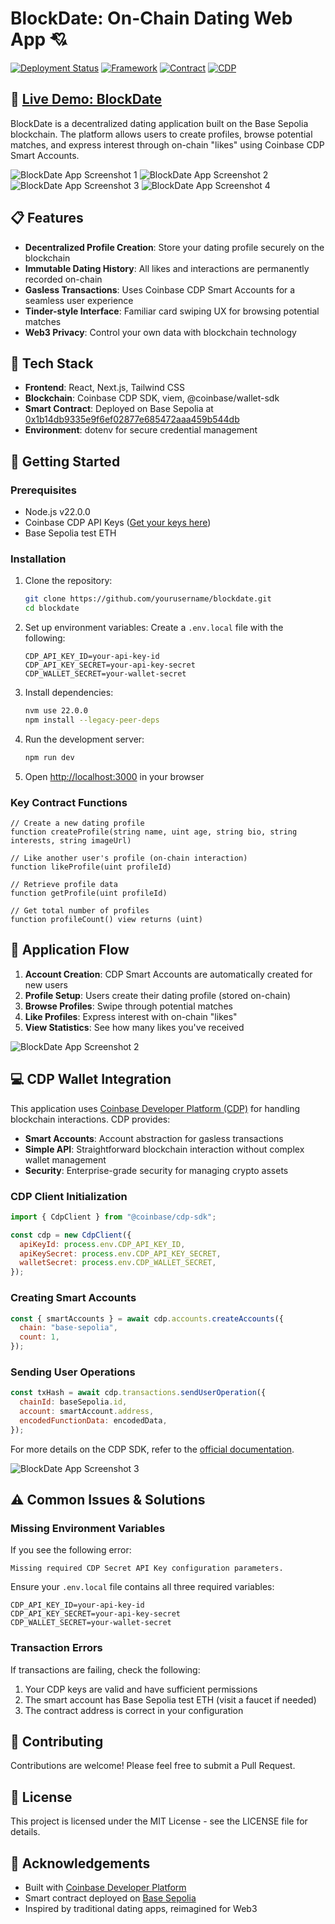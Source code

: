 # BlockDate: On-Chain Dating Web App 💘

[![Deployment Status](https://img.shields.io/badge/status-deployed-success)](https://blockdatedefi.vercel.app/browse)
[![Framework](https://img.shields.io/badge/framework-Next.js-black)]()
[![Contract](https://img.shields.io/badge/network-Base%20Sepolia-blue)]()
[![CDP](https://img.shields.io/badge/wallet-Coinbase%20CDP-blue)]()

## 🔗 [Live Demo: BlockDate](https://blockdatedefi.vercel.app/browse)

BlockDate is a decentralized dating application built on the Base Sepolia blockchain. The platform allows users to create profiles, browse potential matches, and express interest through on-chain "likes" using Coinbase CDP Smart Accounts.

![BlockDate App Screenshot 1](./sbf.png)
![BlockDate App Screenshot 2](./messages.png)
![BlockDate App Screenshot 3](./profileex.png)
![BlockDate App Screenshot 4](./history.png)


## 📋 Features

- **Decentralized Profile Creation**: Store your dating profile securely on the blockchain
- **Immutable Dating History**: All likes and interactions are permanently recorded on-chain
- **Gasless Transactions**: Uses Coinbase CDP Smart Accounts for a seamless user experience
- **Tinder-style Interface**: Familiar card swiping UX for browsing potential matches
- **Web3 Privacy**: Control your own data with blockchain technology

## 🧰 Tech Stack

- **Frontend**: React, Next.js, Tailwind CSS
- **Blockchain**: Coinbase CDP SDK, viem, @coinbase/wallet-sdk
- **Smart Contract**: Deployed on Base Sepolia at [0x1b14db9335e9f6ef02877e685472aaa459b544db](https://sepolia-explorer.base.org/address/0x1b14db9335e9f6ef02877e685472aaa459b544db)
- **Environment**: dotenv for secure credential management

## 🚀 Getting Started

### Prerequisites

- Node.js v22.0.0
- Coinbase CDP API Keys ([Get your keys here](https://docs.cdp.coinbase.com/wallet-api-v2/docs/welcome))
- Base Sepolia test ETH

### Installation

1. Clone the repository:
   ```bash
   git clone https://github.com/yourusername/blockdate.git
   cd blockdate
   ```

2. Set up environment variables:
   Create a `.env.local` file with the following:
   ```
   CDP_API_KEY_ID=your-api-key-id
   CDP_API_KEY_SECRET=your-api-key-secret
   CDP_WALLET_SECRET=your-wallet-secret
   ```

3. Install dependencies:
   ```bash
   nvm use 22.0.0
   npm install --legacy-peer-deps
   ```

4. Run the development server:
   ```bash
   npm run dev
   ```

5. Open [http://localhost:3000](http://localhost:3000) in your browser



### Key Contract Functions

```solidity
// Create a new dating profile
function createProfile(string name, uint age, string bio, string interests, string imageUrl)

// Like another user's profile (on-chain interaction)
function likeProfile(uint profileId)

// Retrieve profile data
function getProfile(uint profileId)

// Get total number of profiles
function profileCount() view returns (uint)
```

## 📱 Application Flow

1. **Account Creation**: CDP Smart Accounts are automatically created for new users
2. **Profile Setup**: Users create their dating profile (stored on-chain)
3. **Browse Profiles**: Swipe through potential matches
4. **Like Profiles**: Express interest with on-chain "likes"
5. **View Statistics**: See how many likes you've received

![BlockDate App Screenshot 2](./screenshots/app-screenshot-2.png)

## 💻 CDP Wallet Integration

This application uses [Coinbase Developer Platform (CDP)](https://docs.cdp.coinbase.com/wallet-api-v2/docs/welcome) for handling blockchain interactions. CDP provides:

- **Smart Accounts**: Account abstraction for gasless transactions
- **Simple API**: Straightforward blockchain interaction without complex wallet management
- **Security**: Enterprise-grade security for managing crypto assets

### CDP Client Initialization

```javascript
import { CdpClient } from "@coinbase/cdp-sdk";

const cdp = new CdpClient({
  apiKeyId: process.env.CDP_API_KEY_ID,
  apiKeySecret: process.env.CDP_API_KEY_SECRET,
  walletSecret: process.env.CDP_WALLET_SECRET,
});
```

### Creating Smart Accounts

```javascript
const { smartAccounts } = await cdp.accounts.createAccounts({
  chain: "base-sepolia",
  count: 1,
});
```

### Sending User Operations

```javascript
const txHash = await cdp.transactions.sendUserOperation({
  chainId: baseSepolia.id,
  account: smartAccount.address,
  encodedFunctionData: encodedData,
});
```

For more details on the CDP SDK, refer to the [official documentation](https://docs.cdp.coinbase.com/wallet-api-v2/docs/welcome).

![BlockDate App Screenshot 3](./screenshots/app-screenshot-3.png)

## ⚠️ Common Issues & Solutions

### Missing Environment Variables

If you see the following error:
```
Missing required CDP Secret API Key configuration parameters.
```

Ensure your `.env.local` file contains all three required variables:
```
CDP_API_KEY_ID=your-api-key-id
CDP_API_KEY_SECRET=your-api-key-secret
CDP_WALLET_SECRET=your-wallet-secret
```

### Transaction Errors

If transactions are failing, check the following:
1. Your CDP keys are valid and have sufficient permissions
2. The smart account has Base Sepolia test ETH (visit a faucet if needed)
3. The contract address is correct in your configuration

## 🤝 Contributing

Contributions are welcome! Please feel free to submit a Pull Request.

## 📄 License

This project is licensed under the MIT License - see the LICENSE file for details.

## 🙏 Acknowledgements

- Built with [Coinbase Developer Platform](https://docs.cdp.coinbase.com/wallet-api-v2/docs/welcome)
- Smart contract deployed on [Base Sepolia](https://sepolia-explorer.base.org/)
- Inspired by traditional dating apps, reimagined for Web3